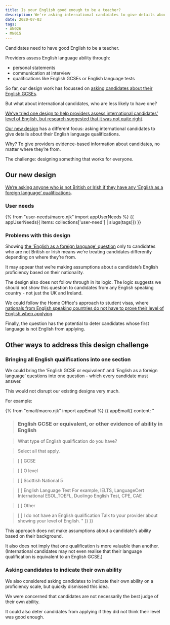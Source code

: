 ```yaml
---
title: Is your English good enough to be a teacher?
description: We're asking international candidates to give details about their English language qualifications.
date: 2020-07-03
tags:
- AN026
- MN015
---
```

Candidates need to have good English to be a teacher.

Providers assess English language ability through:
* personal statements
* communication at interview
* qualifications like English GCSEs or English language tests

So far, our design work has focussed on [asking candidates about their English GCSEs](/apply-for-teacher-training/structured-data-for-pre-degree-qualifications/#what-english-gcse-did-you-do).

But what about international candidates, who are less likely to have one?

[We’ve tried one design to help providers assess international candidates’ level of English, but research suggested that it was not quite right](/apply-for-teacher-training/international-candidates/#english-language-proficiency).

[Our new design](/apply-for-teacher-training/candidate-level-english/#our-new-design) has a different focus: asking international candidates to give details about their English language qualifications.

Why? To give providers evidence-based information about candidates, no matter where they’re from.

The challenge: designing something that works for everyone.

## Our new design
[We’re asking anyone who is not British or Irish if they have any ‘English as a foreign language’ qualifications](/apply-for-teacher-training/international-candidates/#english-as-a-foreign-language).

### User needs

{% from "user-needs/macro.njk" import appUserNeeds %}
{{ appUserNeeds({ items: collections['user-need'] | slugs(tags)}) }}

### Problems with this design
Showing [the 'English as a foreign language' question](/apply-for-teacher-training/international-candidates/#english-as-a-foreign-language) only to candidates who are not British or Irish means we’re treating candidates differently depending on where they’re from.

It may appear that we’re making assumptions about a candidate’s English proficiency based on their nationality.

The design also does not follow through in its logic. The logic suggests we should not show this question to candidates from any English speaking country - not just the UK and Ireland.

We could follow the Home Office's approach to student visas, where [nationals from English speaking countries do not have to prove their level of English when applying](https://www.gov.uk/tier-4-general-visa/knowledge-of-english).

Finally, the question has the potential to deter candidates whose first language is not English from applying.

## Other ways to address this design challenge

### Bringing all English qualifications into one section

We could bring the ‘English GCSE or equivalent’ and ‘English as a foreign language’ questions into one question - which every candidate must answer.

This would not disrupt our existing designs very much.

For example:

{% from "email/macro.njk" import appEmail %}
{{ appEmail({
  content: "

> ### English GCSE or equivalent, or other evidence of ability in English

> What type of English qualification do you have?

> Select all that apply.

> [  ] GCSE

> [  ] O level

> [  ] Scottish National 5

> [  ] English Language Test
>For example, IELTS, LanguageCert International ESOL,TOEFL, Duolingo English Test, CPE,  CAE

> [  ] Other

> [  ] I do not have an English qualification
> Talk to your provider about showing your level of English.
"
}) }}

This approach does not make assumptions about a candidate's ability based on their background.

It also does not imply that one qualification is more valuable than another. (International candidates may not even realise that their language qualification is equivalent to an English GCSE.)

### Asking candidates to indicate their own ability

We also considered asking candidates to indicate their own ability on a proficiency scale, but quickly dismissed this idea.

We were concerned that candidates are not necessarily the best judge of their own ability.

It could also deter candidates from applying if they did not think their level was good enough.
